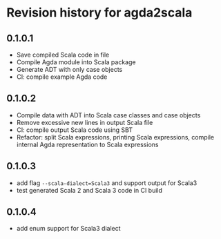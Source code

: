 # Revision history for agda2scala

## 0.1.0.1

* Save compiled Scala code in file
* Compile Agda module into Scala package
* Generate ADT with only case objects
* CI: compile example Agda code

## 0.1.0.2

* Compile data with ADT into Scala case classes and case objects
* Remove excessive new lines in output Scala file
* CI: compile output Scala code using SBT
* Refactor: split Scala expressions, printing Scala expressions, compile internal Agda representation to Scala expressions

## 0.1.0.3
* add flag `--scala-dialect=Scala3` and support output for Scala3
* test generated Scala 2 and Scala 3 code in CI build

## 0.1.0.4
* add enum support for Scala3 dialect

